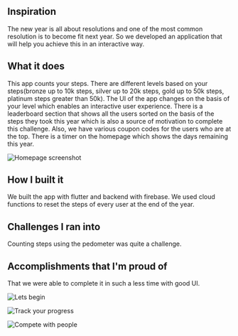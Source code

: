 ## Inspiration
The new year is all about resolutions and one of the most common resolution is to become fit next year. So we developed an application that will help you achieve this in an interactive way. 

## What it does
This app counts your steps. There are different levels based on your steps(bronze up to 10k steps, silver up to 20k steps, gold up to 50k steps, platinum steps greater than 50k). The UI of the app changes on the basis of your level which enables an interactive user experience. There is a leaderboard section that shows all the users sorted on the basis of the steps they took this year which is also a source of motivation to complete this challenge. Also, we have various coupon codes for the users who are at the top. There is a timer on the homepage which shows the days remaining this year.  

![Homepage screenshot](https://media.discordapp.net/attachments/794903875172958238/795221611221352478/unknown.png?width=316&height=573)  


## How I built it
We built the app with flutter and backend with firebase. We used cloud functions to reset the steps of every user at the end of the year.

## Challenges I ran into
Counting steps using the pedometer was quite a challenge.

## Accomplishments that I'm proud of
That we were able to complete it in such a less time with good UI.  





![Lets begin](https://media.discordapp.net/attachments/794903875172958238/795221026056699934/unknown.png?width=296&height=573)  

![Track your progress](https://media.discordapp.net/attachments/794903875172958238/795221123389980723/unknown.png?width=295&height=573)  

![Compete with people](https://media.discordapp.net/attachments/794903875172958238/795221214388813894/unknown.png?width=293&height=574)
